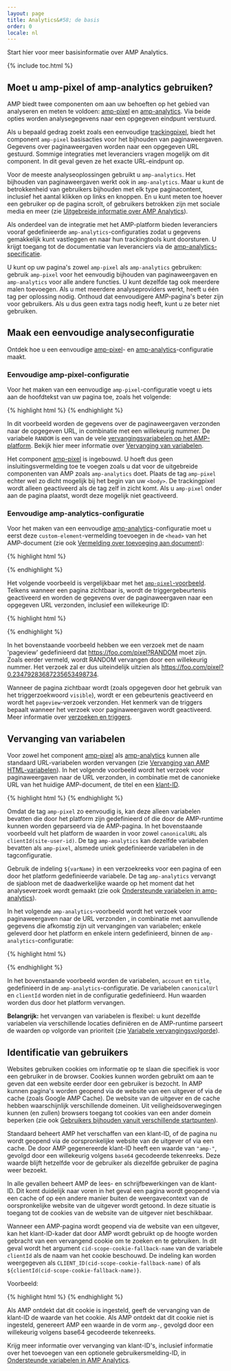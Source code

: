 ```yaml
---
layout: page
title: Analytics&#58; de basis
order: 0
locale: nl
---
```


Start hier voor meer basisinformatie over AMP Analytics.

{% include toc.html %}

## Moet u amp-pixel of amp-analytics gebruiken?

AMP biedt twee componenten om aan uw behoeften op het gebied van analyseren en meten te voldoen:
[amp-pixel](/docs/reference/amp-pixel.html) en
[amp-analytics](/docs/reference/extended/amp-analytics.html).
Via beide opties worden analysegegevens naar een opgegeven eindpunt verstuurd.

Als u bepaald gedrag zoekt zoals een eenvoudige
[trackingpixel](https://en.wikipedia.org/wiki/Web_beacon#Implementation),
biedt het component `amp-pixel` basisacties voor het bijhouden van paginaweergaven.
Gegevens over paginaweergaven worden naar een opgegeven URL gestuurd.
Sommige integraties met leveranciers vragen mogelijk om dit component.
In dit geval geven ze het exacte URL-eindpunt op. 

Voor de meeste analyseoplossingen gebruikt u `amp-analytics`.
Het bijhouden van paginaweergaven werkt ook in `amp-analytics`.
Maar u kunt de betrokkenheid van gebruikers bijhouden met elk type paginacontent,
inclusief het aantal klikken op links en knoppen.
En u kunt meten toe hoever een gebruiker op de pagina scrolt,
of gebruikers betrokken zijn met sociale media en meer
(zie
[Uitgebreide informatie over AMP Analytics](/docs/guides/analytics/deep_dive_analytics.html)).

Als onderdeel van de integratie met het AMP-platform
bieden leveranciers vooraf gedefinieerde `amp-analytics`-configuraties
zodat u gegevens gemakkelijk kunt vastleggen en naar hun trackingtools kunt doorsturen.
U krijgt toegang tot de documentatie van leveranciers via de
[amp-analytics-specificatie](/docs/reference/extended/amp-analytics.html).

U kunt op uw pagina's zowel `amp-pixel` als `amp-analytics` gebruiken:
gebruik `amp-pixel` voor het eenvoudig bijhouden van paginaweergaven
en `amp-analytics` voor alle andere functies.
U kunt dezelfde tag ook meerdere malen toevoegen.
Als u met meerdere analyseproviders werkt,
heeft u één tag per oplossing nodig.
Onthoud dat eenvoudigere AMP-pagina's beter zijn voor gebruikers.
Als u dus geen extra tags nodig heeft, kunt u ze beter niet gebruiken.

## Maak een eenvoudige analyseconfiguratie

Ontdek hoe u een eenvoudige
[amp-pixel](/docs/reference/amp-pixel.html)- en
[amp-analytics](/docs/reference/extended/amp-analytics.html)-configuratie maakt.

### Eenvoudige amp-pixel-configuratie

Voor het maken van een eenvoudige `amp-pixel`-configuratie
voegt u iets aan de hoofdtekst van uw pagina toe, zoals het volgende:

{% highlight html %}
<amp-pixel src="https://foo.com/pixel?RANDOM"></amp-pixel>
{% endhighlight %}

In dit voorbeeld
worden de gegevens over de paginaweergaven verzonden naar de opgegeven URL, in combinatie met een willekeurig nummer.
De variabele `RANDOM` is een van de vele
[vervangingsvariabelen op het AMP-platform](https://github.com/ampproject/amphtml/blob/master/spec/amp-var-substitutions.md).
Bekijk hier meer informatie over
[Vervanging van variabelen](/docs/guides/analytics/analytics_basics.html#variable-substitution).

Het component [amp-pixel](/docs/reference/amp-pixel.html)
is ingebouwd.
U hoeft dus geen insluitingsvermelding toe te voegen zoals u dat
voor de uitgebreide componenten van AMP zoals `amp-analytics` doet.
Plaats de tag `amp-pixel` echter wel zo dicht mogelijk
bij het begin van uw `<body>`.
De trackingpixel wordt alleen geactiveerd als de tag zelf in zicht komt.
Als u `amp-pixel` onder aan de pagina plaatst,
wordt deze mogelijk niet geactiveerd.

### Eenvoudige amp-analytics-configuratie

Voor het maken van een eenvoudige
[amp-analytics](/docs/reference/extended/amp-analytics.html)-configuratie
moet u eerst deze `custom-element`-vermelding toevoegen
in de `<head>` van het AMP-document (zie ook
[Vermelding over toevoeging aan document](/docs/reference/extended.html#component-inclusion-declaration)):

{% highlight html %}
<script async custom-element="amp-analytics" src="https://cdn.ampproject.org/v0/amp-analytics-0.1.js"></script>
{% endhighlight %}

Het volgende voorbeeld is vergelijkbaar met het [`amp-pixel`-voorbeeld](/docs/guides/analytics/analytics_basics.html#simple-amp-pixel-configuration).
Telkens wanneer een pagina zichtbaar is,
wordt de triggergebeurtenis geactiveerd en
worden de gegevens over de paginaweergaven naar een opgegeven URL verzonden, inclusief een willekeurige ID: 

{% highlight html %}
<amp-analytics>
<script type="application/json">
{
  "requests": {
    "pageview": "https://foo.com/pixel?RANDOM",
  },
  "triggers": {
    "trackPageview": {
      "on": "visible",
      "request": "pageview"
    }
  }
}
</script>
</amp-analytics>
{% endhighlight %}

In het bovenstaande voorbeeld hebben we een verzoek met de naam 'pageview' gedefinieerd dat https://foo.com/pixel?RANDOM moet zijn. Zoals eerder vermeld, wordt RANDOM vervangen door een willekeurig nummer. Het verzoek zal er dus uiteindelijk uitzien als https://foo.com/pixel?0.23479283687235653498734.

Wanneer de pagina zichtbaar wordt
(zoals opgegeven door het gebruik van het triggerzoekwoord `visible`),
wordt er een gebeurtenis geactiveerd en wordt het `pageview`-verzoek verzonden.
Het kenmerk van de triggers bepaalt wanneer het verzoek voor paginaweergaven wordt geactiveerd.
Meer informatie over [verzoeken en triggers](/docs/guides/analytics/deep_dive_analytics.html#requests-triggers--transports).

## Vervanging van variabelen

Voor zowel het component [amp-pixel](/docs/reference/amp-pixel.html) als
[amp-analytics](/docs/reference/extended/amp-analytics.html)
kunnen alle standaard URL-variabelen worden vervangen (zie
[Vervanging van AMP HTML-variabelen](https://github.com/ampproject/amphtml/blob/master/spec/amp-var-substitutions.md)).
In het volgende voorbeeld
wordt het verzoek voor paginaweergaven naar de URL verzonden,
in combinatie met de canonieke URL van het huidige AMP-document, de titel en een
[klant-ID](/docs/guides/analytics/analytics_basics.html#user-identification).

{% highlight html %}
<amp-pixel src="https://example.com/analytics?url=${canonicalUrl}&title=${title}&clientId=${clientId(site-user-id)}"></amp-pixel>
{% endhighlight %}

Omdat de tag
`amp-pixel` zo eenvoudig is, kan deze alleen variabelen bevatten die door het platform zijn gedefinieerd
of die door de AMP-runtime kunnen worden geparseerd via de AMP-pagina.
In het bovenstaande voorbeeld
vult het platform de waarden in voor zowel
`canonicalURL` als `clientId(site-user-id)`.
De tag `amp-analytics` kan dezelfde variabelen bevatten als `amp-pixel`,
alsmede uniek gedefinieerde variabelen in de tagconfiguratie.

Gebruik de indeling `${varName}` in een verzoekreeks voor een pagina
of een door het platform gedefinieerde variabele.
De tag `amp-analytics` vervangt de sjabloon met de daadwerkelijke waarde
op het moment dat het analyseverzoek wordt gemaakt (zie ook
[Ondersteunde variabelen in amp-analytics](https://github.com/ampproject/amphtml/blob/master/extensions/amp-analytics/analytics-vars.md)).

In het volgende `amp-analytics`-voorbeeld
wordt het verzoek voor paginaweergaven naar de URL verzonden
, in combinatie met aanvullende gegevens die afkomstig zijn uit vervangingen van variabelen;
enkele geleverd door het platform en
enkele intern gedefinieerd,
binnen de `amp-analytics`-configuratie:

{% highlight html %}
<amp-analytics>
<script type="application/json">
{
  "requests": {
    "pageview":"https://example.com/analytics?url=${canonicalUrl}&title=${title}&acct=${account}&clientId=${clientId(site-user-id)}",
  },
  "vars": {
    "account": "ABC123",
  },
  "triggers": {
    "someEvent": {
      "on": "visible",
      "request": "pageview",
      "vars": {
        "title": "My homepage",
      }
    }
  }  
}
</script>
</amp-analytics>
{% endhighlight %}

In het bovenstaande voorbeeld
worden de variabelen, `account` en `title`, gedefinieerd
in de `amp-analytics`-configuratie.
De variabelen `canonicalUrl` en `clientId` worden niet in de configuratie gedefinieerd.
Hun waarden worden dus door het platform vervangen.

**Belangrijk:** het vervangen van variabelen is flexibel:
u kunt dezelfde variabelen via verschillende locaties definiëren
en de AMP-runtime parseert de waarden op volgorde van prioriteit
(zie [Variabele vervangingsvolgorde](/docs/guides/analytics/deep_dive_analytics.html#variable-substitution-ordering)).

## Identificatie van gebruikers

Websites gebruiken cookies om informatie op te slaan die specifiek is voor een gebruiker in de browser.
Cookies kunnen worden gebruikt om aan te geven dat een website eerder door een gebruiker is bezocht.
In AMP
kunnen pagina's worden geopend via de website van een uitgever of via de cache
(zoals Google AMP Cache).
De website van de uitgever en de cache hebben waarschijnlijk verschillende domeinen.
Uit veiligheidsoverwegingen
kunnen (en zullen) browsers toegang tot cookies van een ander domein beperken
(zie ook
[Gebruikers bijhouden vanuit verschillende startpunten](https://github.com/ampproject/amphtml/blob/master/extensions/amp-analytics/cross-origin-tracking.md)).

Standaard
beheert AMP het verschaffen van een klant-ID, of de pagina nu wordt geopend via de oorspronkelijke website van de uitgever of via een cache.
De door AMP gegenereerde klant-ID heeft een waarde van `"amp-"`,
gevolgd door een willekeurig volgens `base64` gecodeerde tekenreeks. Deze waarde blijft hetzelfde
voor de gebruiker als diezelfde gebruiker de pagina weer bezoekt.

In alle gevallen beheert AMP de lees- en schrijfbewerkingen van de klant-ID.
Dit komt duidelijk naar voren in het geval een pagina wordt geopend
via een cache of op een andere manier buiten de weergavecontext
van de oorspronkelijke website van de uitgever wordt getoond.
In deze situatie is toegang tot de cookies van de website van de uitgever niet beschikbaar.

Wanneer een AMP-pagina wordt geopend via de website van een uitgever,
kan het klant-ID-kader dat door AMP wordt gebruikt op de hoogte worden gebracht van een vervangend cookie
om te zoeken en te gebruiken.
In dit geval
wordt het argument `cid-scope-cookie-fallback-name` van de variabele `clientId`
als de naam van het cookie beschouwd.
De indeling kan worden weergegeven als
`CLIENT_ID(cid-scope-cookie-fallback-name)` of als
`${clientId(cid-scope-cookie-fallback-name)}`.

Voorbeeld:

{% highlight html %}
<amp-pixel src="https://foo.com/pixel?cid=CLIENT_ID(site-user-id-cookie-fallback-name)"></amp-pixel>
{% endhighlight %}

Als AMP ontdekt dat dit cookie is ingesteld,
geeft de vervanging van de klant-ID de waarde van het cookie.
Als AMP ontdekt dat dit cookie niet is ingesteld,
genereert AMP een waarde in de vorm `amp-`, gevolgd door
een willekeurig volgens base64 gecodeerde tekenreeks.

Krijg meer informatie over vervanging van klant-ID's,
inclusief informatie over het toevoegen van een optionele gebruikersmelding-ID, in
[Ondersteunde variabelen in AMP Analytics](https://github.com/ampproject/amphtml/blob/master/extensions/amp-analytics/analytics-vars.md).
